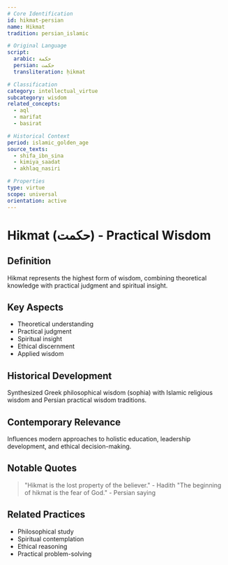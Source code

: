 ```yaml
---
# Core Identification
id: hikmat-persian
name: Hikmat
tradition: persian_islamic

# Original Language
script:
  arabic: حکمة
  persian: حکمت
  transliteration: ḥikmat

# Classification
category: intellectual_virtue
subcategory: wisdom
related_concepts:
  - aql
  - marifat
  - basirat

# Historical Context
period: islamic_golden_age
source_texts:
  - shifa_ibn_sina
  - kimiya_saadat
  - akhlaq_nasiri

# Properties
type: virtue
scope: universal
orientation: active
---
```


# Hikmat (حکمت) - Practical Wisdom

## Definition
Hikmat represents the highest form of wisdom, combining theoretical knowledge with practical judgment and spiritual insight.

## Key Aspects
- Theoretical understanding
- Practical judgment
- Spiritual insight
- Ethical discernment
- Applied wisdom

## Historical Development
Synthesized Greek philosophical wisdom (sophia) with Islamic religious wisdom and Persian practical wisdom traditions.

## Contemporary Relevance
Influences modern approaches to holistic education, leadership development, and ethical decision-making.

## Notable Quotes
> "Hikmat is the lost property of the believer." - Hadith
> "The beginning of hikmat is the fear of God." - Persian saying

## Related Practices
- Philosophical study
- Spiritual contemplation
- Ethical reasoning
- Practical problem-solving